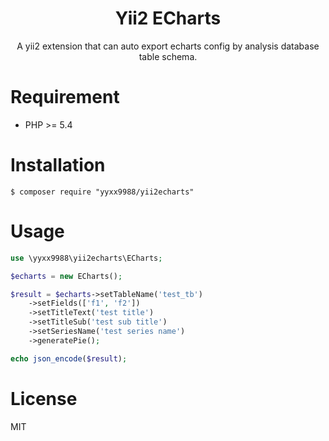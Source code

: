 <h1 align="center">Yii2 ECharts</h1>

<p align="center">A yii2 extension that can auto export echarts config by analysis database table schema.</p>

# Requirement

- PHP >= 5.4

# Installation

```shell
$ composer require "yyxx9988/yii2echarts"
```

# Usage

```php
use \yyxx9988\yii2echarts\ECharts;

$echarts = new ECharts();

$result = $echarts->setTableName('test_tb')
    ->setFields(['f1', 'f2'])
    ->setTitleText('test title')
    ->setTitleSub('test sub title')
    ->setSeriesName('test series name')
    ->generatePie();

echo json_encode($result);
```

# License

MIT
